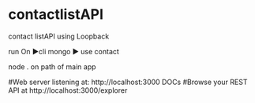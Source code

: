 # contactlistAPI
contact listAPI using Loopback

run On 
►cli mongo
► use contact

node . on path of main app

#Web server listening at: http://localhost:3000
DOCs #Browse your REST API at http://localhost:3000/explorer
